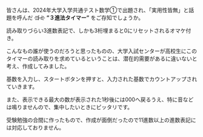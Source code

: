 皆さんは、2024年大学入学共通テスト数学①で出題され、「実用性皆無」と話題を呼んだ ~~ゴミ~~ **”３進法タイマー”** をご存知でしょうか。

読み取りづらい3進数表記で、しかも3桁埋まると0にリセットされるオマケ付き。

こんなもの誰が使うのだろうと思ったものの、大学入試センターが高校生にこのタイマーの読み取りを求めているということは、潜在的需要があるに違いないと考え、作成してみました。

基数を入力し、スタートボタンを押すと、入力された基数でカウントアップされていきます。

また、表示できる最大の数が表示された1秒後には000へ戻るうえ、特に音などは鳴りませんので、集中したいときにピッタリです。

受験勉強の合間に作ったもので、作成が面倒だったので11進数以上の進数表記には対応しておりません。
